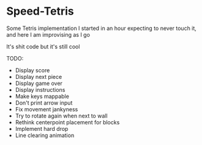 # Speed-Tetris

Some Tetris implementation I started in an hour expecting to never touch it, and here I am improvising as I go

It's shit code but it's still cool

TODO:
* Display score
* Display next piece
* Display game over
* Display instructions
* Make keys mappable
* Don't print arrow input
* Fix movement jankyness
* Try to rotate again when next to wall
* Rethink centerpoint placement for blocks
* Implement hard drop
* Line clearing animation